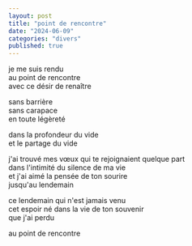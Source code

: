 ```yaml
---
layout: post
title: "point de rencontre"
date: "2024-06-09"
categories: "divers"
published: true
---
```


je me suis rendu  
au point de rencontre  
avec ce désir de renaître  

sans barrière  
sans carapace  
en toute légèreté  

dans la profondeur du vide    
et le partage du vide  

j'ai trouvé mes vœux qui te rejoignaient quelque part  
dans l'intimité du silence de ma vie  
et j'ai aimé la pensée de ton sourire  
jusqu'au lendemain  

ce lendemain qui n'est jamais venu  
cet espoir né dans la vie de ton souvenir  
que j'ai perdu  

au point de rencontre  
